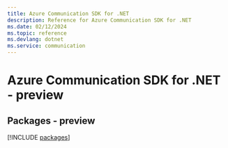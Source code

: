 ```yaml
---
title: Azure Communication SDK for .NET
description: Reference for Azure Communication SDK for .NET
ms.date: 02/12/2024
ms.topic: reference
ms.devlang: dotnet
ms.service: communication
---
```

# Azure Communication SDK for .NET - preview
## Packages - preview
[!INCLUDE [packages](communication-index.md)]